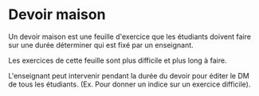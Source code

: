 #  Devoir maison

Un devoir maison est une feuille d'exercice que les étudiants doivent faire sur une durée déterminer qui est fixé par un enseignant.

Les exercices de cette feuille sont plus difficile et plus long à faire.

L'enseignant peut intervenir pendant la durée du devoir pour éditer le DM de tous les étudiants. (Ex. Pour donner un indice sur un exercice difficile).

<!---
Author : Hugo
Validator : Jordan
-->
